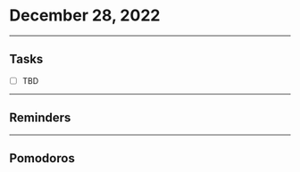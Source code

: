 # December 28, 2022
-----------
## Tasks
- [ ] TBD

-------------------------------- 
## Reminders

--------------------------
## Pomodoros

